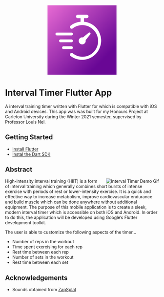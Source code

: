 <p align="center">
  <img src="assets/images/icon.png" width=45% title="Interval Timer App Icon"
  alt="Interval Timer App Icon">
</p>

# Interval Timer Flutter App

A interval training timer written with Flutter for which is compatible with iOS and Android devices. This app was was built for my Honours Project at Carleton University during the Winter 2021 semester, supervised by Professor Louis Nel.

## Getting Started

- [Install Flutter](https://flutter.dev/docs/get-started/install)
- [Instal the Dart SDK](https://dart.dev/get-dart)

## Abstract

<p style="float: right; margin: 0px 0px 0px 20px;">
  <img src="assets/images/demo.gif" alt="Interval Timer Demo Gif" width="220">
</p>

High-intensity interval training (HIIT) is a form of interval training which generally combines short bursts of intense exercise with periods of rest or lower-intensity exercise. It is a quick and effective way to increase metabolism, improve cardiovascular endurance and build muscle which can be done anywhere without additional equipment. The purpose of this mobile application is to create a sleek, modern interval timer which is accessible on both iOS and Android. In order to do this, the application will be developed using Google’s Flutter development toolkit.

The user is able to customize the following aspects of the timer...
- Number of reps in the workout
- Time spent exercising for each rep
- Rest time between each rep
- Number of sets in the workout
- Rest time between each set

## Acknowledgements
- Sounds obtained from [ZapSplat](https://www.zapsplat.com/)
